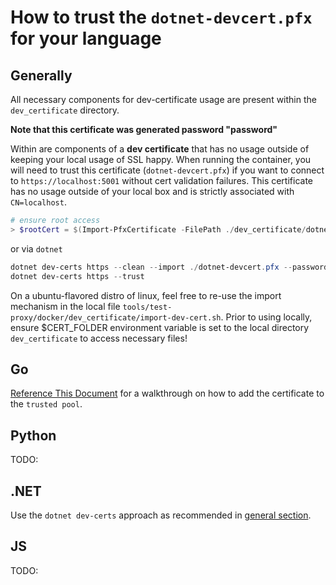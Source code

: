 # How to trust the `dotnet-devcert.pfx` for your language

## Generally

All necessary components for dev-certificate usage are present within the `dev_certificate` directory.

**Note that this certificate was generated password "password"**

Within are components of a **dev certificate** that has no usage outside of keeping your local usage of SSL happy. When running the container, you will need to trust this certificate (`dotnet-devcert.pfx`) if you want to connect to `https://localhost:5001` without cert validation failures. This certificate has no usage outside of your local box and is strictly associated with `CN=localhost`.

```powershell
# ensure root access
> $rootCert = $(Import-PfxCertificate -FilePath ./dev_certificate/dotnet-devcert.pfx -CertStoreLocation 'Cert:\LocalMachine\Root')
```

or via `dotnet`

```powershell
dotnet dev-certs https --clean --import ./dotnet-devcert.pfx --password="password"
dotnet dev-certs https --trust
```

On a ubuntu-flavored distro of linux, feel free to re-use the import mechanism in the local file `tools/test-proxy/docker/dev_certificate/import-dev-cert.sh`. Prior to using locally, ensure $CERT_FOLDER environment variable is set to the local directory `dev_certificate` to access necessary files!

## Go

[Reference This Document](https://forfuncsake.github.io/post/2017/08/trust-extra-ca-cert-in-go-app/) for a walkthrough on how to add the certificate to the `trusted pool`.

## Python

TODO:

## .NET

Use the `dotnet dev-certs` approach as recommended in [general section](#generally).

## JS

TODO: